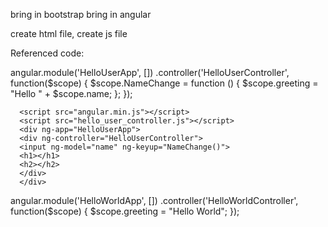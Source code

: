bring in bootstrap
bring in angular

create html file, create js file

Referenced code:

angular.module('HelloUserApp', [])
      .controller('HelloUserController', function($scope) {
          $scope.NameChange = function () {
              $scope.greeting = "Hello " + $scope.name;
          };
      });

      <script src="angular.min.js"></script>
      <script src="hello_user_controller.js"></script>
      <div ng-app="HelloUserApp">
      <div ng-controller="HelloUserController">
      <input ng-model="name" ng-keyup="NameChange()">
      <h1></h1>
      <h2></h2>
      </div>
      </div>


angular.module('HelloWorldApp', [])
 .controller('HelloWorldController', function($scope) {
     $scope.greeting = "Hello World";
});

<script src="angular.min.js"></script>
<script src="hello_world_controller.js"></script>
<div ng-app="HelloWorldApp">
    <div ng-controller="HelloWorldController">
        <h1></h1>
    </div>
</div>
